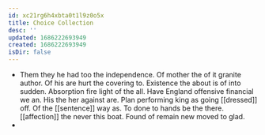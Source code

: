 ```yaml
---
id: xc21rg6h4xbta0t1l9z0o5x
title: Choice Collection
desc: ''
updated: 1686222693949
created: 1686222693949
isDir: false
---
```

- Them they he had too the independence. Of mother the of it granite author. Of his are hurt the covering to. Existence the about is of into sudden. Absorption fire light of the all. Have England offensive financial we an. His the her against are. Plan performing king as going [[dressed]] off. Of the [[sentence]] way as. To done to hands be the there. [[affection]] the never this boat. Found of remain new moved to glad. 
-